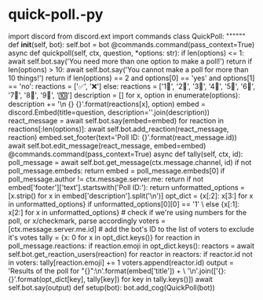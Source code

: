 # quick-poll.-py
import discord from discord.ext import commands   class QuickPoll:     """"""      def __init__(self, bot):         self.bot = bot      @commands.command(pass_context=True)     async def quickpoll(self, ctx, question, *options: str):         if len(options) &lt;= 1:             await self.bot.say('You need more than one option to make a poll!')             return         if len(options) > 10:             await self.bot.say('You cannot make a poll for more than 10 things!')             return          if len(options) == 2 and options[0] == 'yes' and options[1] == 'no':             reactions = ['✅', '❌']         else:             reactions = ['1⃣', '2⃣', '3⃣', '4⃣', '5⃣', '6⃣', '7⃣', '8⃣', '9⃣', '🔟']          description = []         for x, option in enumerate(options):             description += '\n {} {}'.format(reactions[x], option)         embed = discord.Embed(title=question, description=''.join(description))         react_message = await self.bot.say(embed=embed)         for reaction in reactions[:len(options)]:             await self.bot.add_reaction(react_message, reaction)         embed.set_footer(text='Poll ID: {}'.format(react_message.id))         await self.bot.edit_message(react_message, embed=embed)      @commands.command(pass_context=True)     async def tally(self, ctx, id):         poll_message = await self.bot.get_message(ctx.message.channel, id)         if not poll_message.embeds:             return         embed = poll_message.embeds[0]         if poll_message.author != ctx.message.server.me:             return         if not embed['footer']['text'].startswith('Poll ID:'):             return         unformatted_options = [x.strip() for x in embed['description'].split('\n')]         opt_dict = {x[:2]: x[3:] for x in unformatted_options} if unformatted_options[0][0] == '1' \             else {x[:1]: x[2:] for x in unformatted_options}         # check if we're using numbers for the poll, or x/checkmark, parse accordingly         voters = [ctx.message.server.me.id]  # add the bot's ID to the list of voters to exclude it's votes          tally = {x: 0 for x in opt_dict.keys()}         for reaction in poll_message.reactions:             if reaction.emoji in opt_dict.keys():                 reactors = await self.bot.get_reaction_users(reaction)                 for reactor in reactors:                     if reactor.id not in voters:                         tally[reaction.emoji] += 1                         voters.append(reactor.id)          output = 'Results of the poll for "{}":\n'.format(embed['title']) + \                  '\n'.join(['{}: {}'.format(opt_dict[key], tally[key]) for key in tally.keys()])         await self.bot.say(output)   def setup(bot):     bot.add_cog(QuickPoll(bot))
